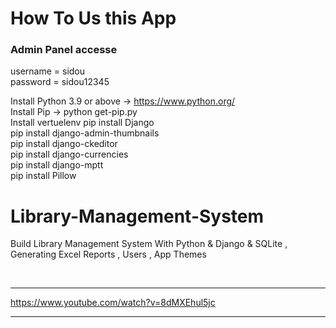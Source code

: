 #   How To Us this App   

###  Admin Panel accesse           
  username = sidou          
  password = sidou12345


Install Python 3.9 or above -> https://www.python.org/                   
Install Pip -> python get-pip.py               
Install vertuelenv 
pip install Django                               
pip install django-admin-thumbnails                  
pip install django-ckeditor              
pip install django-currencies                
pip install django-mptt                
pip install Pillow               



# Library-Management-System
Build Library Management System With Python &amp; Django &amp; SQLite , Generating Excel Reports , Users , App Themes


<br>
<hr />

https://www.youtube.com/watch?v=8dMXEhul5jc

<!-- <p align="center">
  <a href="https://www.youtube.com/watch?v=8dMXEhul5jc" target="_blank"><img src="internals/img/subtitler-intro-imgur.gif"></a>
</p> -->

<hr />
<br />
